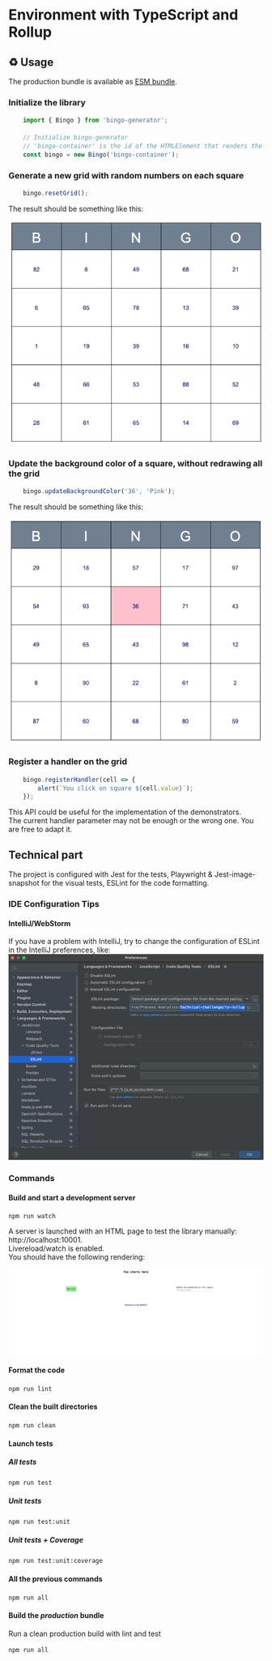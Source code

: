 # Environment with TypeScript and Rollup

## ♻️ Usage

The production bundle is available as [ESM bundle](./dist/bingo-generator.esm.js).

### Initialize the library
```javascript
    import { Bingo } from 'bingo-generator';
    
    // Initialize bingo-generator
    // 'bingo-container' is the id of the HTMLElement that renders the Bingo
    const bingo = new Bingo('bingo-container');
```

### Generate a new grid with random numbers on each square
```javascript
    bingo.resetGrid();
```
The result should be something like this:
  <p align="center">
    <img title="Grid" src="../../images/grid.png">
  </p>

### Update the background color of a square, without redrawing all the grid
```javascript
    bingo.updateBackgroundColor('36', 'Pink');
```
The result should be something like this:
  <p align="center">
    <img title="Grid" src="../../images/background-color.png">
  </p>

### Register a handler on the grid
```javascript
    bingo.registerHandler(cell => {
        alert(`You click on square ${cell.value}`);
    });
```

This API could be useful for the implementation of the demonstrators. \
The current handler parameter may not be enough or the wrong one. You are free to adapt it.

## Technical part

The project is configured with Jest for the tests, Playwright & Jest-image-snapshot for the visual tests, ESLint for the code formatting.

### IDE Configuration Tips

#### IntelliJ/WebStorm
If you have a problem with IntelliJ, try to change the configuration of ESLint in the IntelliJ preferences, like:
![eslint-config.png](../../images/ts-rollup-eslint-config.png)


### Commands

#### Build and start a development server
`npm run watch`

A server is launched with an HTML page to test the library manually: http://localhost:10001. \
Livereload/watch is enabled. \
You should have the following rendering:

![Grid](../../images/start_library_rendering.png)

#### Format the code
`npm run lint`

#### Clean the built directories
`npm run clean`

#### Launch tests
##### All tests
`npm run test`

##### Unit tests
`npm run test:unit`

##### Unit tests + Coverage
`npm run test:unit:coverage`

#### All the previous commands
`npm run all`

#### Build the _production_ bundle
Run a clean production build with lint and test

`npm run all`
